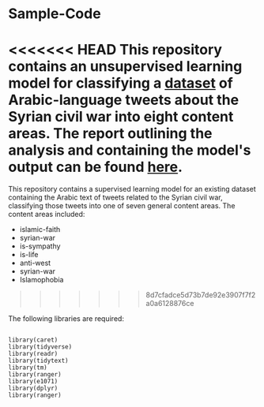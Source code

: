 # Sample-Code

<<<<<<< HEAD
This repository contains an unsupervised learning model for classifying a [dataset](https://d1p17r2m4rzlbo.cloudfront.net/wp-content/uploads/2017/04/a910602.csv) of Arabic-language tweets about the Syrian civil war into eight content areas. The report outlining the analysis and containing the model's output can be found [here](https://github.com/cfss-fa19/hw09/blob/6d58d6dc10038d97e1b6dbe4c0985a9739c6840f/Homework-9.Rmd).
=======
This repository contains a supervised learning model for an existing dataset containing the Arabic text of tweets related to the Syrian civil war, classifying those tweets into one of seven general content areas. The content areas included:

- islamic-faith
- syrian-war
- is-sympathy
- is-life
- anti-west
- syrian-war
- Islamophobia
>>>>>>> 8d7cfadce5d73b7de92e3907f7f2a0a6128876ce

The following libraries are required:

```{r}

library(caret)
library(tidyverse)
library(readr)
library(tidytext)
library(tm)
library(ranger)
library(e1071)
library(dplyr)
library(ranger)

```
